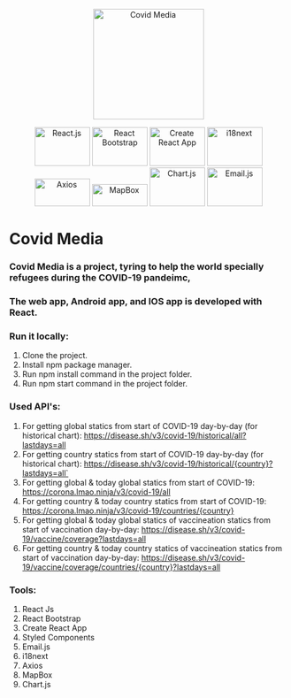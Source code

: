 <p align="center">
<img src="http://covidmediainfo.com/Images/logo_white.png" align='center' width="200px" alt='Covid Media'>
</p>
<p align="center">
<img src="https://res.cloudinary.com/practicaldev/image/fetch/s--54ca_F2q--/c_imagga_scale,f_auto,fl_progressive,h_900,q_auto,w_1600/https://dev-to-uploads.s3.amazonaws.com/i/1wwdyw5de8avrdkgtz5n.png" width="100px" height='70px' alt='React.js'>

<img src="https://miro.medium.com/max/5244/1*ZSIihImW6DeVOYwUL-ghfQ.png" width="100px" height='70px' alt='React Bootstrap'>

<img src="https://miro.medium.com/max/464/1*LxtdsVO0UnRDlrale42riQ.png" width="100px" height='70px' alt='Create React App'>

<img src="https://gblobscdn.gitbook.com/spaces%2F-L9iS6Wm2hynS5H9Gj7j%2Favatar.png" width="100px" height='70px' alt='i18next'>

<img src="https://miro.medium.com/fit/c/1838/551/1*80J2Wa21DYXxMbbtBziJHg.png" width="100px" height='50px' alt='Axios'>

<img src="https://upload.wikimedia.org/wikipedia/commons/thumb/c/c4/Mapbox_logo_2017.svg/1280px-Mapbox_logo_2017.svg.png" width="100px" height='40px' alt='MapBox'>

<img src="https://www.chartjs.org/img/chartjs-logo.svg" width="100px" height='70px' alt='Chart.js'>

<img src="https://pbs.twimg.com/profile_images/1273938647297994753/2mvrQgmu.jpg" width="100px" height='70px' alt='Email.js'>
</p>

# Covid Media
### Covid Media is a project, tyring to help the world specially refugees during the COVID-19 pandeimc,

### The web app, Android app, and IOS app is developed with React.

### Run it locally:
1. Clone the project.
2. Install npm package manager.
3. Run npm install command in the project folder.
4. Run npm start command in the project folder.

### Used API's:
1. For getting global statics from start of COVID-19 day-by-day (for historical chart): https://disease.sh/v3/covid-19/historical/all?lastdays=all
2. For getting country statics from start of COVID-19 day-by-day (for historical chart): https://disease.sh/v3/covid-19/historical/{country}?lastdays=all`
4. For getting global & today global statics from start of COVID-19: https://corona.lmao.ninja/v3/covid-19/all
5. For getting country & today country statics from start of COVID-19: https://corona.lmao.ninja/v3/covid-19/countries/{country}
6. For getting global & today global statics of vaccineation statics from start of vaccination day-by-day: https://disease.sh/v3/covid-19/vaccine/coverage?lastdays=all
7. For getting country & today country statics of vaccineation statics from start of vaccination day-by-day: https://disease.sh/v3/covid-19/vaccine/coverage/countries/{country}?lastdays=all

### Tools:
1. React Js
2. React Bootstrap
3. Create React App
4. Styled Components
5. Email.js
6. i18next
7. Axios
8. MapBox
9. Chart.js
